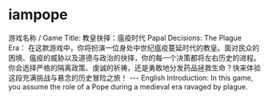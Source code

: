 # iampope
游戏名称 / Game Title:  教皇抉择：瘟疫时代 Papal Decisions: The Plague Era： 在这款游戏中，你将扮演一位身处中世纪瘟疫蔓延时代的教皇。面对民众的困境、瘟疫的威胁以及道德与政治的抉择，你的每一个决策都将左右历史的进程。你会选择严格的隔离政策、虔诚的祈祷，还是勇敢地分发药品拯救生命？快来体验这段充满挑战与悬念的历史冒险之旅！  ---  English Introduction:   In this game, you assume the role of a Pope during a medieval era ravaged by plague. 
